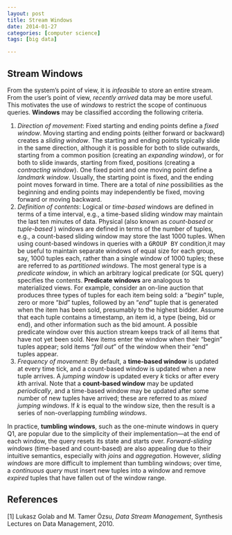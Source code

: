 ```yaml
---
layout: post
title: Stream Windows
date: 2014-01-27
categories: [computer science]
tags: [big data]

---
```


Stream Windows
---
From the system’s point of view, it is *infeasible* to store an entire stream. From the user’s point of view, *recently arrived* data may be more useful. This motivates the use of *windows* to restrict the scope of continuous queries. **Windows** may be classified according the following criteria.

1. *Direction of movement*: Fixed starting and ending points define a *fixed window*. Moving starting and ending points (either forward or backward) creates a *sliding window*. The starting and ending points typically slide in the same direction, although it is possible for both to slide outwards, starting from a common position (creating an *expanding window*), or for both to slide inwards, starting from fixed, positions (creating a *contracting window*). One fixed point and one moving point define a *landmark window*. Usually, the starting point is fixed, and the ending point moves forward in time. There are a total of *nine* possibilities as the beginning and ending points may independently be fixed, moving forward or moving backward.  
2. *Definition of contents*: Logical or *time-based* windows are defined in terms of a time interval, e.g., a time-based sliding window may maintain the last ten minutes of data. Physical (also known as *count-based* or *tuple-based* ) windows are defined in terms of the number of tuples, e.g., a count-based sliding window may store the last 1000 tuples. When using count-based windows in queries with a <tt class="literal">GROUP BY</tt> condition,it may be useful to maintain separate windows of equal size for each group, say, 1000 tuples each, rather than a single window of 1000 tuples; these are referred to as *partitioned windows*. The most general type is a *predicate window*, in which an arbitrary logical predicate (or SQL query) specifies the contents. **Predicate windows** are analogous to materialized views. For example, consider an on-line auction that produces three types of tuples for each item being sold: a “*begin*” tuple, zero or more “*bid*” tuples, followed by an “*end*” tuple that is generated when the item has been sold, presumably to the highest bidder. Assume that each tuple contains a timestamp, an item id, a type (being, bid or end), and other information such as the bid amount. A possible predicate window over this auction stream keeps track of all items that have not yet been sold. New items enter the window when their “begin” tuples appear; sold items “*fall out*” of the window when their “end” tuples appear.  
3. *Frequency of movement*: By default, a **time-based window** is updated at every time tick, and a count-based window is updated when a new tuple arrives. A *jumping window* is updated every *k* ticks or after every *k*th arrival. Note that a **count-based window** may be updated *periodically*, and a time-based window may be updated after some number of new tuples have arrived; these are referred to as *mixed jumping windows*. If *k* is equal to the window size, then the result is a series of non-overlapping *tumbling windows*.

In practice, **tumbling windows**, such as the one-minute windows in query Q1, are popular due to the simplicity of their implementation—at the end of each window, the query resets its state and starts over. *Forward-sliding windows* (time-based and count-based) are also appealing due to their intuitive semantics, especially with *joins* and *aggregation*. However, *sliding windows* are more difficult to implement than tumbling windows; over time, a *continuous query* must insert new tuples into a window and remove *expired* tuples that have fallen out of the window range.


References
---
[1] Lukasz Golab and M. Tamer Özsu, *Data Stream Management*, Synthesis Lectures on Data Management, 2010.
